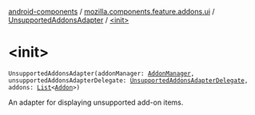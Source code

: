 [android-components](../../index.md) / [mozilla.components.feature.addons.ui](../index.md) / [UnsupportedAddonsAdapter](index.md) / [&lt;init&gt;](./-init-.md)

# &lt;init&gt;

`UnsupportedAddonsAdapter(addonManager: `[`AddonManager`](../../mozilla.components.feature.addons/-addon-manager/index.md)`, unsupportedAddonsAdapterDelegate: `[`UnsupportedAddonsAdapterDelegate`](../-unsupported-addons-adapter-delegate/index.md)`, addons: `[`List`](https://kotlinlang.org/api/latest/jvm/stdlib/kotlin.collections/-list/index.html)`<`[`Addon`](../../mozilla.components.feature.addons/-addon/index.md)`>)`

An adapter for displaying unsupported add-on items.

